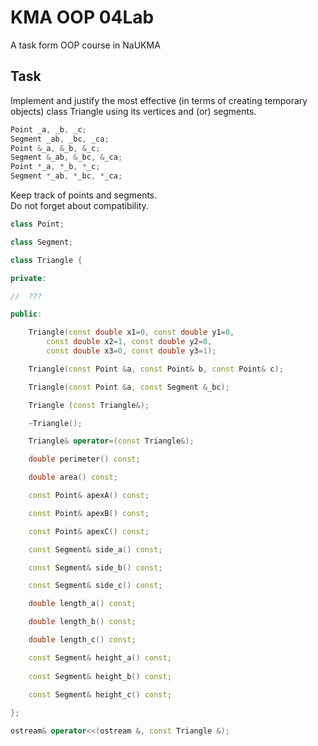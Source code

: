 # KMA OOP 04Lab

A task form OOP course in NaUKMA

## Task

Implement and justify the most effective (in terms of creating
temporary objects) class Triangle using its vertices and (or)
segments.

```cpp
Point _a, _b, _c;
Segment _ab, _bc, _ca;
Point &_a, &_b, &_c;
Segment &_ab, &_bc, &_ca;
Point *_a, *_b, *_c;
Segment *_ab, *_bc, *_ca; 
```

Keep track of points and segments.  
Do not forget about compatibility.

```cpp
class Point;

class Segment;

class Triangle {

private:

//  ???

public:

    Triangle(const double x1=0, const double y1=0,
        const double x2=1, const double y2=0,
        const double x3=0, const double y3=1);

    Triangle(const Point &a, const Point& b, const Point& c);

    Triangle(const Point &a, const Segment &_bc);

    Triangle (const Triangle&);

    ~Triangle();

    Triangle& operator=(const Triangle&);

    double perimeter() const;

    double area() const;

    const Point& apexA() const;

    const Point& apexB() const;

    const Point& apexC() const;

    const Segment& side_a() const;

    const Segment& side_b() const;

    const Segment& side_c() const;

    double length_a() const;

    double length_b() const;

    double length_c() const;

    const Segment& height_a() const;
    
    const Segment& height_b() const;
    
    const Segment& height_c() const;

};

ostream& operator<<(ostream &, const Triangle &);
```